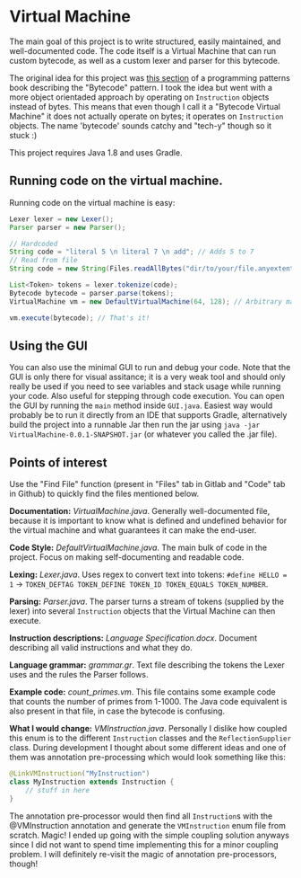 # Virtual Machine
The main goal of this project is to write structured, easily maintained, and well-documented code. The code itself
is a Virtual Machine that can run custom bytecode, as well as a custom lexer and parser for this bytecode.

The original idea for this project was [this section](http://gameprogrammingpatterns.com/bytecode.html) of a programming patterns book describing the "Bytecode" pattern.
I took the idea but went with a more object orientaded approach by operating on `Instruction` objects instead of bytes.
This means that even though I call it a "Bytecode Virtual Machine" it does not actually operate on bytes; it operates on `Instruction` objects. 
The name 'bytecode' sounds catchy and "tech-y" though so it stuck :)

This project requires Java 1.8 and uses Gradle.

## Running code on the virtual machine.
Running code on the virtual machine is easy:
```java
Lexer lexer = new Lexer();
Parser parser = new Parser();

// Hardcoded
String code = "literal 5 \n literal 7 \n add"; // Adds 5 to 7
// Read from file
String code = new String(Files.readAllBytes("dir/to/your/file.anyextention"));

List<Token> tokens = lexer.tokenize(code);
Bytecode bytecode = parser.parse(tokens);
VirtualMachine vm = new DefaultVirtualMachine(64, 128); // Arbitrary max stack and variable size

vm.execute(bytecode); // That's it!
```

## Using the GUI
You can also use the minimal GUI to run and debug your code. Note that the GUI is only there for visual assitance; it is a very 
weak tool and should only really be used if you need to see variables and stack usage while running your code. Also useful for stepping through code execution.
You can open the GUI by running the `main` method inside `GUI.java`. Easiest way would probably be to run it directly from an IDE that supports Gradle, alternatively build
the project into a runnable Jar then run the jar using `java -jar VirtualMachine-0.0.1-SNAPSHOT.jar` (or whatever you called the .jar file).

## Points of interest
Use the "Find File" function (present in "Files" tab in Gitlab and "Code" tab in Github) to quickly find the files mentioned below.

**Documentation:** *VirtualMachine.java*. 
Generally well-documented file, because it is important to know what is defined and undefined behavior for the virtual machine and what guarantees it can make the end-user.

**Code Style:** *DefaultVirtualMachine.java*.
The main bulk of code in the project. Focus on making self-documenting and readable code.

**Lexing:** *Lexer.java*. 
Uses regex to convert text into tokens: `#define HELLO = 1` -> `TOKEN_DEFTAG TOKEN_DEFINE TOKEN_ID TOKEN_EQUALS TOKEN_NUMBER`.

**Parsing:** *Parser.java*.
The parser turns a stream of tokens (supplied by the lexer) into several `Instruction` objects that the Virtual Machine can then execute.

**Instruction descriptions:** *Language Specification.docx*.
Document describing all valid instructions and what they do.

**Language grammar:** *grammar.gr*.
Text file describing the tokens the Lexer uses and the rules the Parser follows.

**Example code:** *count_primes.vm*.
This file contains some example code that counts the number of primes from 1-1000. 
The Java code equivalent is also present in that file, in case the bytecode is confusing.

**What I would change:** *VMInstruction.java*. Personally I dislike how coupled this enum is to the different `Instruction` classes and the `ReflectionSupplier` class. 
During development I thought about some different ideas and one of them was annotation pre-processing which would look something like this:
```java
@LinkVMInstruction("MyInstruction")
class MyInstruction extends Instruction {
    // stuff in here
}
```
The annotation pre-processor would then find all `Instruction`s with the @VMInstruction annotation and generate the `VMInstruction` enum file from
scratch. Magic! I ended up going with the simple coupling solution anyways since I did not want to spend time implementing this for a minor coupling problem.
I will definitely re-visit the magic of annotation pre-processors, though!
